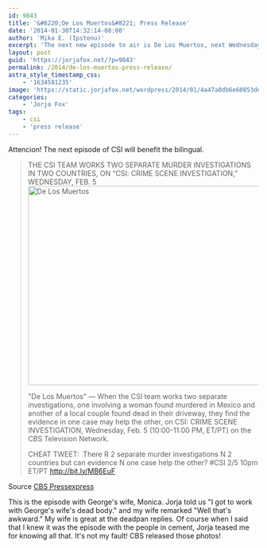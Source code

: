 ```yaml
---
id: 9843
title: '&#8220;De Los Muertos&#8221; Press Release'
date: '2014-01-30T14:32:14-08:00'
author: 'Mika E. (Ipstenu)'
excerpt: 'The next new episode to air is De Los Muertos, next Wednesday!'
layout: post
guid: 'https://jorjafox.net/?p=9843'
permalink: /2014/de-los-muertos-press-release/
astra_style_timestamp_css:
    - '1634581235'
image: 'https://static.jorjafox.net/wordpress/2014/01/4a47a0db6e60853dedfcfdf08a5ca2491.png'
categories:
    - 'Jorja Fox'
tags:
    - csi
    - 'press release'
---
```


Attencion! The next episode of CSI will benefit the bilingual.
<blockquote>THE CSI TEAM WORKS TWO SEPARATE MURDER INVESTIGATIONS IN TWO COUNTRIES, ON “CSI: CRIME SCENE INVESTIGATION,” WEDNESDAY, FEB. 5

<img class="aligncenter size-full wp-image-9844" alt="De Los Muertos" src="//static.jorjafox.net/wordpress/2014/01/4a47a0db6e60853dedfcfdf08a5ca2491.png" width="600" height="400" />

"De Los Muertos" — When the CSI team works two separate investigations, one involving a woman found murdered in Mexico and another of a local couple found dead in their driveway, they find the evidence in one case may help the other, on CSI: CRIME SCENE INVESTIGATION, Wednesday, Feb. 5 (10:00-11:00 PM, ET/PT) on the CBS Television Network.

CHEAT TWEET:  There R 2 separate murder investigations N 2 countries but can evidence N one case help the other? #CSI 2/5 10pm ET/PT http://bit.ly/MB6EuF</blockquote>
Source <a href="http://www.cbspressexpress.com/cbs-entertainment/releases/view?id=38006">CBS Pressexpress</a>

This is the episode with George's wife, Monica. Jorja told us "I got to work with George's wife's dead body." and my wife remarked "Well that's awkward." My wife is great at the deadpan replies. Of course when I said that I knew it was the episode with the people in cement, Jorja teased me for knowing all that. It's not my fault! CBS released those photos!